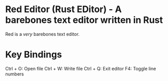 # Red Editor (Rust EDitor) - A barebones text editor written in Rust
Red is a *very* barebones text editor.

# Key Bindings
Ctrl + O: Open file
Ctrl + W: Write file
Ctrl + Q: Exit editor
F4: Toggle line numbers